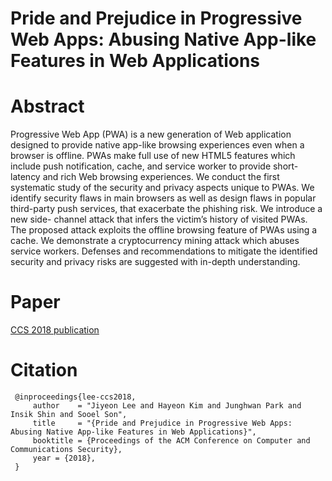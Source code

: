# Pride and Prejudice in Progressive Web Apps: Abusing Native App-like Features in Web Applications

# Abstract
Progressive Web App (PWA) is a new generation of Web application
designed to provide native app-like browsing experiences even
when a browser is offline. PWAs make full use of new HTML5
features which include push notification, cache, and service worker
to provide short-latency and rich Web browsing experiences.
We conduct the first systematic study of the security and privacy aspects unique to PWAs. We identify security flaws in main
browsers as well as design flaws in popular third-party push services, that exacerbate the phishing risk. We introduce a new side-
channel attack that infers the victim’s history of visited PWAs. The
proposed attack exploits the offline browsing feature of PWAs using
a cache. We demonstrate a cryptocurrency mining attack which
abuses service workers. Defenses and recommendations to mitigate
the identified security and privacy risks are suggested with in-depth
understanding.

# Paper
[CCS 2018 publication](https://github.com/spostman/ppp-ccs2018/raw/master/paper/ppp-ccs2018.pdf)


# Citation

     @inproceedings{lee-ccs2018, 
         author    = "Jiyeon Lee and Hayeon Kim and Junghwan Park and Insik Shin and Sooel Son",
         title     = "{Pride and Prejudice in Progressive Web Apps: Abusing Native App-like Features in Web Applications}",
         booktitle = {Proceedings of the ACM Conference on Computer and Communications Security},
         year = {2018},
     }

